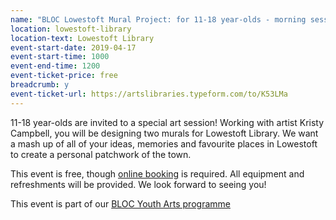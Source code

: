```yaml
---
name: "BLOC Lowestoft Mural Project: for 11-18 year-olds - morning session"
location: lowestoft-library
location-text: Lowestoft Library
event-start-date: 2019-04-17
event-start-time: 1000
event-end-time: 1200
event-ticket-price: free
breadcrumb: y
event-ticket-url: https://artslibraries.typeform.com/to/K53LMa
---
```


11-18 year-olds are invited to a special art session! Working with artist Kristy Campbell, you will be designing two murals for Lowestoft Library. We want a mash up of all of your ideas, memories and favourite places in Lowestoft to create a personal patchwork of the town.

This event is free, though [online booking](https://artslibraries.typeform.com/to/K53LMa) is required. All equipment and refreshments will be provided. We look forward to seeing you!

This event is part of our [BLOC Youth Arts programme](/bloc/)
